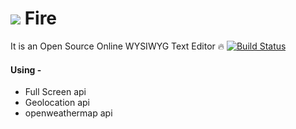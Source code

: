 # ![](https://cdn2.iconfinder.com/data/icons/bitsies/128/Fire-32.png) Fire
It is an Open Source Online WYSIWYG Text Editor :fire:
[![Build Status](https://travis-ci.org/midhruvjaink/fire.svg?branch=master)](https://travis-ci.org/midhruvjaink/fire)

#### Using -
* Full Screen api
* Geolocation api
* openweathermap api
